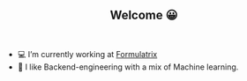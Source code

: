 <p align="center">

  <h2 align="center">Welcome 😀</h2>
  <br>
</p>

- 💻 I’m currently working at [Formulatrix](https://formulatrix.com/)
- 🌱 I like Backend-engineering with a mix of Machine learning.
